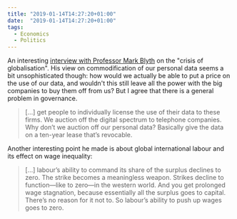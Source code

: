```yaml
---
title: "2019-01-14T14:27:20+01:00"
date:  "2019-01-14T14:27:20+01:00"
tags:
  - Economics
  - Politics
---
```


An interesting [interview with Professor Mark Blyth](https://www.socialeurope.eu/crisis-of-globalisation-mark-blyth) on the "crisis of globalisation". His view on commodification of our personal data seems a bit unsophisticated though: how would we actually be able to put a price on the use of our data, and wouldn't this still leave all the power with the big companies to buy them off from us? But I agree that there is a general problem in governance.

> [...] get people to individually license the use of their data to these firms. We auction off the digital spectrum to telephone companies. Why don’t we auction off our personal data? Basically give the data on a ten-year lease that’s revocable.

Another interesting point he made is about global international labour and its effect on wage inequality:

> [...] labour’s ability to command its share of the surplus declines to zero. The strike becomes a meaningless weapon. Strikes decline to function—like to zero—in the western world. And you get prolonged wage stagnation, because essentially all the surplus goes to capital. There’s no reason for it not to. So labour’s ability to push up wages goes to zero.
